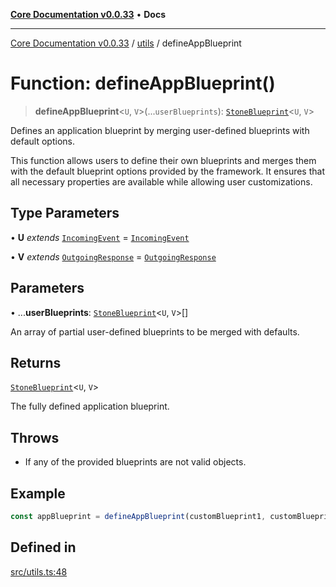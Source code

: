 [**Core Documentation v0.0.33**](../../README.md) • **Docs**

***

[Core Documentation v0.0.33](../../modules.md) / [utils](../README.md) / defineAppBlueprint

# Function: defineAppBlueprint()

> **defineAppBlueprint**\<`U`, `V`\>(...`userBlueprints`): [`StoneBlueprint`](../../options/StoneBlueprint/interfaces/StoneBlueprint.md)\<`U`, `V`\>

Defines an application blueprint by merging user-defined blueprints with default options.

This function allows users to define their own blueprints and merges them with
the default blueprint options provided by the framework.
It ensures that all necessary properties are available while allowing user customizations.

## Type Parameters

• **U** *extends* [`IncomingEvent`](../../events/IncomingEvent/classes/IncomingEvent.md) = [`IncomingEvent`](../../events/IncomingEvent/classes/IncomingEvent.md)

• **V** *extends* [`OutgoingResponse`](../../events/OutgoingResponse/classes/OutgoingResponse.md) = [`OutgoingResponse`](../../events/OutgoingResponse/classes/OutgoingResponse.md)

## Parameters

• ...**userBlueprints**: [`StoneBlueprint`](../../options/StoneBlueprint/interfaces/StoneBlueprint.md)\<`U`, `V`\>[]

An array of partial user-defined blueprints to be merged with defaults.

## Returns

[`StoneBlueprint`](../../options/StoneBlueprint/interfaces/StoneBlueprint.md)\<`U`, `V`\>

The fully defined application blueprint.

## Throws

- If any of the provided blueprints are not valid objects.

## Example

```typescript
const appBlueprint = defineAppBlueprint(customBlueprint1, customBlueprint2);
```

## Defined in

[src/utils.ts:48](https://github.com/stonemjs/core/blob/08021ed6e90932028c37aa9d72d99b714efcda42/src/utils.ts#L48)
